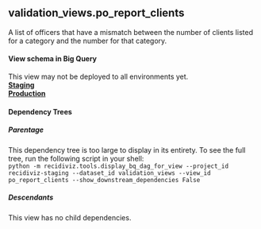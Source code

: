 ## validation_views.po_report_clients

  A list of officers that have a mismatch between the number of clients listed for a category and the number for that
  category.


#### View schema in Big Query
This view may not be deployed to all environments yet.<br/>
[**Staging**](https://console.cloud.google.com/bigquery?pli=1&p=recidiviz-staging&page=table&project=recidiviz-staging&d=validation_views&t=po_report_clients)
<br/>
[**Production**](https://console.cloud.google.com/bigquery?pli=1&p=recidiviz-123&page=table&project=recidiviz-123&d=validation_views&t=po_report_clients)
<br/>

#### Dependency Trees

##### Parentage
This dependency tree is too large to display in its entirety. To see the full tree, run the following script in your shell: <br/>
```python -m recidiviz.tools.display_bq_dag_for_view --project_id recidiviz-staging --dataset_id validation_views --view_id po_report_clients --show_downstream_dependencies False```

##### Descendants
This view has no child dependencies.
